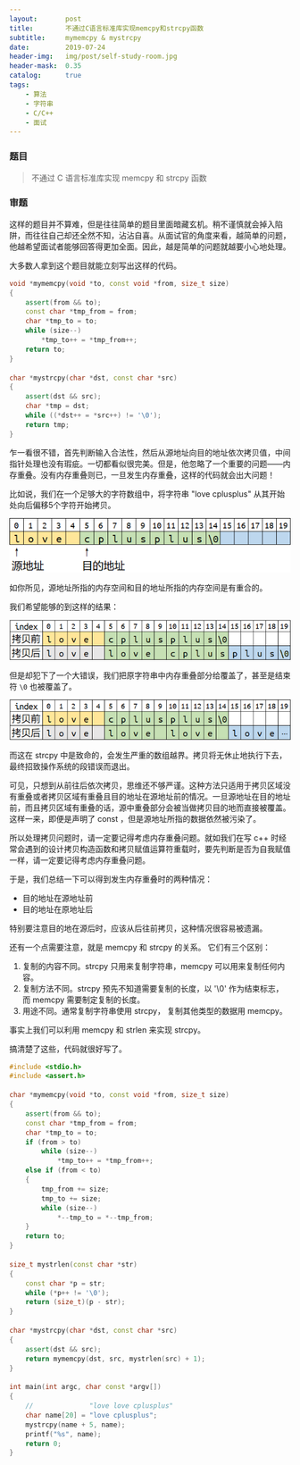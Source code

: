 ```yaml
---
layout:       post
title:        不通过C语言标准库实现memcpy和strcpy函数
subtitle:     mymemcpy & mystrcpy
date:         2019-07-24
header-img:   img/post/self-study-room.jpg
header-mask:  0.35
catalog:      true
tags:
    - 算法
    - 字符串
    - C/C++
    - 面试
---
```


### 题目
> 不通过 C 语言标准库实现 memcpy 和 strcpy 函数

### 审题
这样的题目并不算难，但是往往简单的题目里面暗藏玄机。稍不谨慎就会掉入陷阱，而往往自己却还全然不知，沾沾自喜。从面试官的角度来看，越简单的问题，他越希望面试者能够回答得更加全面。因此，越是简单的问题就越要小心地处理。

大多数人拿到这个题目就能立刻写出这样的代码。
```c++
void *mymemcpy(void *to, const void *from, size_t size)
{
    assert(from && to);
    const char *tmp_from = from;
    char *tmp_to = to;
    while (size--)
        *tmp_to++ = *tmp_from++;
    return to;
}

char *mystrcpy(char *dst, const char *src)
{
    assert(dst && src);
    char *tmp = dst;
    while ((*dst++ = *src++) != '\0');
    return tmp;
}
```
乍一看很不错，首先判断输入合法性，然后从源地址向目的地址依次拷贝值，中间指针处理也没有瑕疵。一切都看似很完美。但是，他忽略了一个重要的问题——内存重叠。没有内存重叠则已，一旦发生内存重叠，这样的代码就会出大问题！

比如说，我们在一个足够大的字符数组中，将字符串 "love cplusplus" 从其开始处向后偏移5个字符开始拷贝。

![图1 内存布局](/img/post/lovecpp0.png)

如你所见，源地址所指的内存空间和目的地址所指的内存空间是有重合的。

我们希望能够的到这样的结果：

![图2 希望的结果](/img/post/lovecpp1.png)

但是却犯下了一个大错误，我们把原字符串中内存重叠部分给覆盖了，甚至是结束符 `\0` 也被覆盖了。

![图3 实际结果](/img/post/lovecpp2.png)

而这在 strcpy 中是致命的，会发生严重的数组越界。拷贝将无休止地执行下去，最终招致操作系统的段错误而退出。

可见，只想到从前往后依次拷贝，思维还不够严谨。这种方法只适用于拷贝区域没有重叠或者拷贝区域有重叠且目的地址在源地址前的情况。一旦源地址在目的地址前，而且拷贝区域有重叠的话，源中重叠部分会被当做拷贝目的地而直接被覆盖。这样一来，即便是声明了 const ，但是源地址所指的数据依然被污染了。

所以处理拷贝问题时，请一定要记得考虑内存重叠问题。就如我们在写 c++ 时经常会遇到的设计拷贝构造函数和拷贝赋值运算符重载时，要先判断是否为自我赋值一样，请一定要记得考虑内存重叠问题。

于是，我们总结一下可以得到发生内存重叠时的两种情况：
 - 目的地址在源地址前
 - 目的地址在原地址后


特别要注意目的地在源后时，应该从后往前拷贝，这种情况很容易被遗漏。

还有一个点需要注意，就是 memcpy 和 strcpy 的关系。
它们有三个区别：
 1. 复制的内容不同。strcpy 只用来复制字符串，memcpy 可以用来复制任何内容。
 2. 复制方法不同。strcpy 预先不知道需要复制的长度，以 '\0' 作为结束标志，而 memcpy 需要制定复制的长度。
 3. 用途不同。通常复制字符串使用 strcpy， 复制其他类型的数据用 memcpy。

事实上我们可以利用 memcpy 和 strlen 来实现 strcpy。

搞清楚了这些，代码就很好写了。

```c++
#include <stdio.h>
#include <assert.h>

char *mymemcpy(void *to, const void *from, size_t size)
{
    assert(from && to);
    const char *tmp_from = from;
    char *tmp_to = to;
    if (from > to)
        while (size--)
            *tmp_to++ = *tmp_from++;
    else if (from < to)
    {
        tmp_from += size;
        tmp_to += size;
        while (size--)
            *--tmp_to = *--tmp_from;
    }
    return to;
}

size_t mystrlen(const char *str)
{
    const char *p = str;
    while (*p++ != '\0');
    return (size_t)(p - str);
}

char *mystrcpy(char *dst, const char *src)
{
    assert(dst && src);
    return mymemcpy(dst, src, mystrlen(src) + 1);
}

int main(int argc, char const *argv[])
{
    //              "love love cplusplus"
    char name[20] = "love cplusplus";
    mystrcpy(name + 5, name);
    printf("%s", name);
    return 0;
}
```